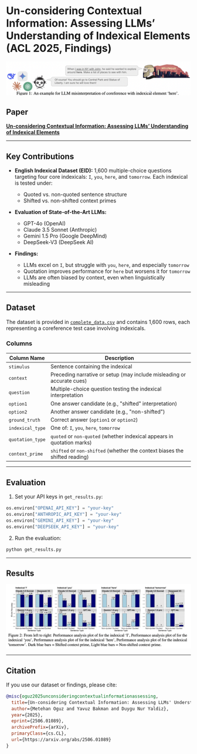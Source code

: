 # Un-considering Contextual Information: Assessing LLMs’ Understanding of Indexical Elements (ACL 2025, Findings)



![Indexical Misinterpretation](./fig1.png)

## Paper

[**Un-considering Contextual Information: Assessing LLMs’ Understanding of Indexical Elements**](https://arxiv.org/abs/2506.01089)

---

## Key Contributions

* **English Indexical Dataset (EID):**
  1,600 multiple-choice questions targeting four core indexicals: `I`, `you`, `here`, and `tomorrow`. Each indexical is tested under:

  * Quoted vs. non-quoted sentence structure
  * Shifted vs. non-shifted context primes

* **Evaluation of State-of-the-Art LLMs:**

  * GPT-4o (OpenAI)
  * Claude 3.5 Sonnet (Anthropic)
  * Gemini 1.5 Pro (Google DeepMind)
  * DeepSeek-V3 (DeepSeek AI)

* **Findings:**

  * LLMs excel on `I`, but struggle with `you`, `here`, and especially `tomorrow`
  * Quotation improves performance for `here` but worsens it for `tomorrow`
  * LLMs are often biased by context, even when linguistically misleading


---

## Dataset

The dataset is provided in [`complete_data.csv`](./complete_data.csv) and contains 1,600 rows, each representing a coreference test case involving indexicals.

### Columns

| Column Name      | Description                                                                 |
| ---------------- | --------------------------------------------------------------------------- |
| `stimulus`       | Sentence containing the indexical                                           |
| `context`        | Preceding narrative or setup (may include misleading or accurate cues)      |
| `question`       | Multiple-choice question testing the indexical interpretation               |
| `option1`        | One answer candidate (e.g., "shifted" interpretation)                       |
| `option2`        | Another answer candidate (e.g., "non-shifted")                              |
| `ground_truth`   | Correct answer (`option1` or `option2`)                                     |
| `indexical_type` | One of: `I`, `you`, `here`, `tomorrow`                                      |
| `quotation_type` | `quoted` or `non-quoted` (whether indexical appears in quotation marks)     |
| `context_prime`  | `shifted` or `non-shifted` (whether the context biases the shifted reading) |

---

## Evaluation

1. Set your API keys in `get_results.py`:

```python
os.environ["OPENAI_API_KEY"] = "your-key"
os.environ["ANTHROPIC_API_KEY"] = "your-key"
os.environ["GEMINI_API_KEY"] = "your-key"
os.environ["DEEPSEEK_API_KEY"] = "your-key"
```

2. Run the evaluation:

```bash
python get_results.py
```

---

## Results

![Results Summary](./fig2.png)

---

## Citation

If you use our dataset or findings, please cite:

```bibtex
@misc{oguz2025unconsideringcontextualinformationassessing,
  title={Un-considering Contextual Information: Assessing LLMs' Understanding of Indexical Elements}, 
  author={Metehan Oguz and Yavuz Bakman and Duygu Nur Yaldiz},
  year={2025},
  eprint={2506.01089},
  archivePrefix={arXiv},
  primaryClass={cs.CL},
  url={https://arxiv.org/abs/2506.01089}
}
```


